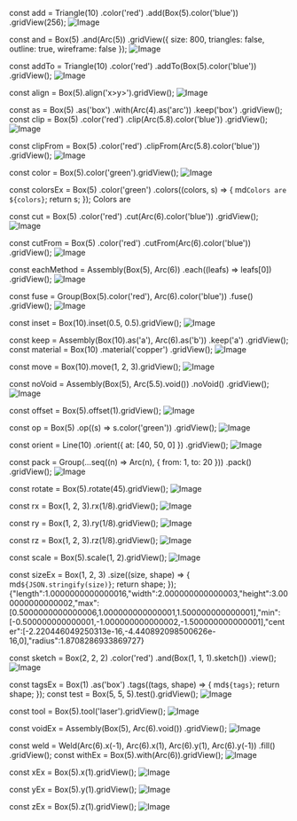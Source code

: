 const add = Triangle(10)
  .color('red')
  .add(Box(5).color('blue'))
  .gridView(256);
![Image](shape.md.0.png)

const and = Box(5)
  .and(Arc(5))
  .gridView({ size: 800, triangles: false, outline: true, wireframe: false });
![Image](shape.md.1.png)

const addTo = Triangle(10)
  .color('red')
  .addTo(Box(5).color('blue'))
  .gridView();
![Image](shape.md.2.png)

const align = Box(5).align('x>y>').gridView();
![Image](shape.md.3.png)

const as = Box(5)
  .as('box')
  .with(Arc(4).as('arc'))
  .keep('box')
  .gridView();
const clip = Box(5)
  .color('red')
  .clip(Arc(5.8).color('blue'))
  .gridView();
![Image](shape.md.4.png)

const clipFrom = Box(5)
  .color('red')
  .clipFrom(Arc(5.8).color('blue'))
  .gridView();
![Image](shape.md.5.png)

const color = Box(5).color('green').gridView();
![Image](shape.md.6.png)

const colorsEx = Box(5)
  .color('green')
  .colors((colors, s) => {
    md`Colors are ${colors}`;
    return s;
  });
Colors are

const cut = Box(5)
  .color('red')
  .cut(Arc(6).color('blue'))
  .gridView();
![Image](shape.md.7.png)

const cutFrom = Box(5)
  .color('red')
  .cutFrom(Arc(6).color('blue'))
  .gridView();
![Image](shape.md.8.png)

const eachMethod = Assembly(Box(5), Arc(6))
  .each((leafs) => leafs[0])
  .gridView();
![Image](shape.md.9.png)

const fuse = Group(Box(5).color('red'), Arc(6).color('blue'))
  .fuse()
  .gridView();
![Image](shape.md.10.png)

const inset = Box(10).inset(0.5, 0.5).gridView();
![Image](shape.md.11.png)

const keep = Assembly(Box(10).as('a'), Arc(6).as('b'))
  .keep('a')
  .gridView();
const material = Box(10)
  .material('copper')
  .gridView();
![Image](shape.md.12.png)

const move = Box(10).move(1, 2, 3).gridView();
![Image](shape.md.13.png)

const noVoid = Assembly(Box(5), Arc(5.5).void())
  .noVoid()
  .gridView();
![Image](shape.md.14.png)

const offset = Box(5).offset(1).gridView();
![Image](shape.md.15.png)

const op = Box(5)
  .op((s) => s.color('green'))
  .gridView();
![Image](shape.md.16.png)

const orient = Line(10)
  .orient({ at: [40, 50, 0] })
  .gridView();
![Image](shape.md.17.png)

const pack = Group(...seq((n) => Arc(n), { from: 1, to: 20 }))
  .pack()
  .gridView();
![Image](shape.md.18.png)

const rotate = Box(5).rotate(45).gridView();
![Image](shape.md.19.png)

const rx = Box(1, 2, 3).rx(1/8).gridView();
![Image](shape.md.20.png)

const ry = Box(1, 2, 3).ry(1/8).gridView();
![Image](shape.md.21.png)

const rz = Box(1, 2, 3).rz(1/8).gridView();
![Image](shape.md.22.png)

const scale = Box(5).scale(1, 2).gridView();
![Image](shape.md.23.png)

const sizeEx = Box(1, 2, 3)
  .size((size, shape) => {
    md`${JSON.stringify(size)}`;
    return shape;
  });
{"length":1.0000000000000016,"width":2.000000000000003,"height":3.000000000000002,"max":[0.5000000000000006,1.000000000000001,1.500000000000001],"min":[-0.500000000000001,-1.000000000000002,-1.500000000000001],"center":[-2.220446049250313e-16,-4.440892098500626e-16,0],"radius":1.8708286933869727}

const sketch = Box(2, 2, 2)
  .color('red')
  .and(Box(1, 1, 1).sketch())
  .view();
![Image](shape.md.24.png)

const tagsEx = Box(1)
  .as('box')
  .tags((tags, shape) => {
    md`${tags}`;
    return shape;
  });
const test = Box(5, 5, 5).test().gridView();
![Image](shape.md.25.png)

const tool = Box(5).tool('laser').gridView();
![Image](shape.md.26.png)

const voidEx = Assembly(Box(5), Arc(6).void())
  .gridView();
![Image](shape.md.27.png)

const weld = Weld(Arc(6).x(-1), Arc(6).x(1), Arc(6).y(1), Arc(6).y(-1))
  .fill()
  .gridView();
const withEx = Box(5).with(Arc(6)).gridView();
![Image](shape.md.28.png)

const xEx = Box(5).x(1).gridView();
![Image](shape.md.29.png)

const yEx = Box(5).y(1).gridView();
![Image](shape.md.30.png)

const zEx = Box(5).z(1).gridView();
![Image](shape.md.31.png)
